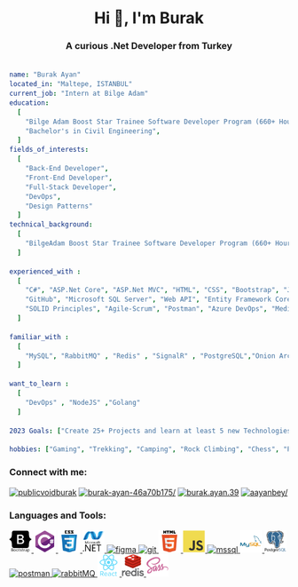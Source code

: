 <h1 align="center">Hi 👋, I'm Burak</h1>
<h3 align="center">A curious .Net Developer from Turkey</h3>

```yaml

name: "Burak Ayan"
located_in: "Maltepe, ISTANBUL"
current_job: "Intern at Bilge Adam"
education:
  [
    "Bilge Adam Boost Star Trainee Software Developer Program (660+ Hours)",
    "Bachelor's in Civil Engineering",
  ]
fields_of_interests:
  [
    "Back-End Developer",
    "Front-End Developer",
    "Full-Stack Developer",
    "DevOps",
    "Design Patterns"
  ]
technical_background:
  [
    "BilgeAdam Boost Star Trainee Software Developer Program (660+ Hours)",
  ]
  
experienced_with : 
  [
    "C#", "ASP.Net Core", "ASP.Net MVC", "HTML", "CSS", "Bootstrap", "JavaScript", "JQuery", "React", "Git", 
    "GitHub", "Microsoft SQL Server", "Web API", "Entity Framework Core", "N-Tier Architecture", "Design Patterns", 
    "SOLID Principles", "Agile-Scrum", "Postman", "Azure DevOps", "MediatR-CQRS"
  ]

familiar_with : 
  [
    "MySQL", "RabbitMQ" , "Redis" , "SignalR" , "PostgreSQL","Onion Architecture","Microservices", "IdentityServer4","Dapper", "TypeScript"
  ]

want_to_learn :
  [  
    "DevOps" , "NodeJS" ,"Golang"
  ]
  
2023 Goals: ["Create 25+ Projects and learn at least 5 new Technologies and find a job."]

hobbies: ["Gaming", "Trekking", "Camping", "Rock Climbing", "Chess", "Psychology", "Ping Pong"]

```

<h3 align="left">Connect with me:</h3>
<p align="left">
<a href="https://twitter.com/publicvoidburak" target="blank"><img align="center" src="https://raw.githubusercontent.com/rahuldkjain/github-profile-readme-generator/master/src/images/icons/Social/twitter.svg" alt="publicvoidburak" height="30" width="40" /></a>
<a href="https://linkedin.com/in/burak-ayan-46a70b175/" target="blank"><img align="center" src="https://raw.githubusercontent.com/rahuldkjain/github-profile-readme-generator/master/src/images/icons/Social/linked-in-alt.svg" alt="burak-ayan-46a70b175/" height="30" width="40" /></a>
<a href="https://fb.com/burak.ayan.39" target="blank"><img align="center" src="https://raw.githubusercontent.com/rahuldkjain/github-profile-readme-generator/master/src/images/icons/Social/facebook.svg" alt="burak.ayan.39" height="30" width="40" /></a>
<a href="https://instagram.com/aayanbey/" target="blank"><img align="center" src="https://raw.githubusercontent.com/rahuldkjain/github-profile-readme-generator/master/src/images/icons/Social/instagram.svg" alt="aayanbey/" height="30" width="40" /></a>
</p>

<h3 align="left">Languages and Tools:</h3>
<p align="left"> <a href="https://getbootstrap.com" target="_blank" rel="noreferrer"> <img src="https://raw.githubusercontent.com/devicons/devicon/master/icons/bootstrap/bootstrap-plain-wordmark.svg" alt="bootstrap" width="40" height="40"/> </a> <a href="https://www.w3schools.com/cs/" target="_blank" rel="noreferrer"> <img src="https://raw.githubusercontent.com/devicons/devicon/master/icons/csharp/csharp-original.svg" alt="csharp" width="40" height="40"/> </a> <a href="https://www.w3schools.com/css/" target="_blank" rel="noreferrer"> <img src="https://raw.githubusercontent.com/devicons/devicon/master/icons/css3/css3-original-wordmark.svg" alt="css3" width="40" height="40"/> </a> <a href="https://dotnet.microsoft.com/" target="_blank" rel="noreferrer"> <img src="https://raw.githubusercontent.com/devicons/devicon/master/icons/dot-net/dot-net-original-wordmark.svg" alt="dotnet" width="40" height="40"/> </a> <a href="https://www.figma.com/" target="_blank" rel="noreferrer"> <img src="https://www.vectorlogo.zone/logos/figma/figma-icon.svg" alt="figma" width="40" height="40"/> </a> <a href="https://git-scm.com/" target="_blank" rel="noreferrer"> <img src="https://www.vectorlogo.zone/logos/git-scm/git-scm-icon.svg" alt="git" width="40" height="40"/> </a> <a href="https://www.w3.org/html/" target="_blank" rel="noreferrer"> <img src="https://raw.githubusercontent.com/devicons/devicon/master/icons/html5/html5-original-wordmark.svg" alt="html5" width="40" height="40"/> </a> <a href="https://developer.mozilla.org/en-US/docs/Web/JavaScript" target="_blank" rel="noreferrer"> <img src="https://raw.githubusercontent.com/devicons/devicon/master/icons/javascript/javascript-original.svg" alt="javascript" width="40" height="40"/> </a> <a href="https://www.microsoft.com/en-us/sql-server" target="_blank" rel="noreferrer"> <img src="https://www.svgrepo.com/show/303229/microsoft-sql-server-logo.svg" alt="mssql" width="40" height="40"/> </a> <a href="https://www.mysql.com/" target="_blank" rel="noreferrer"> <img src="https://raw.githubusercontent.com/devicons/devicon/master/icons/mysql/mysql-original-wordmark.svg" alt="mysql" width="40" height="40"/> </a> <a href="https://www.postgresql.org" target="_blank" rel="noreferrer"> <img src="https://raw.githubusercontent.com/devicons/devicon/master/icons/postgresql/postgresql-original-wordmark.svg" alt="postgresql" width="40" height="40"/> </a> <a href="https://postman.com" target="_blank" rel="noreferrer"> <img src="https://www.vectorlogo.zone/logos/getpostman/getpostman-icon.svg" alt="postman" width="40" height="40"/> </a> <a href="https://www.rabbitmq.com" target="_blank" rel="noreferrer"> <img src="https://www.vectorlogo.zone/logos/rabbitmq/rabbitmq-icon.svg" alt="rabbitMQ" width="40" height="40"/> </a> <a href="https://reactjs.org/" target="_blank" rel="noreferrer"> <img src="https://raw.githubusercontent.com/devicons/devicon/master/icons/react/react-original-wordmark.svg" alt="react" width="40" height="40"/> </a> <a href="https://redis.io" target="_blank" rel="noreferrer"> <img src="https://raw.githubusercontent.com/devicons/devicon/master/icons/redis/redis-original-wordmark.svg" alt="redis" width="40" height="40"/> </a> <a href="https://sass-lang.com" target="_blank" rel="noreferrer"> <img src="https://raw.githubusercontent.com/devicons/devicon/master/icons/sass/sass-original.svg" alt="sass" width="40" height="40"/> </a> </p>
